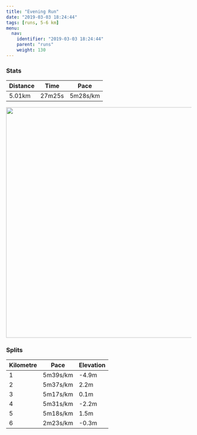 ```yaml
---
title: "Evening Run"
date: "2019-03-03 18:24:44"
tags: [runs, 5-6 km]
menu:
  nav:
    identifier: "2019-03-03 18:24:44"
    parent: "runs"
    weight: 130
---
```


### Stats

| Distance | Time | Pace |
|----------|------|------|
|5.01km|27m25s|5m28s/km|

<img src='https://maps.googleapis.com/maps/api/staticmap?maptype=terrain&path=enc:ypjeIxyyLnEvI~GxBlK|RpFhRtFhe@q@{AlAll@aBtOrAuSaAoh@p@hBsGsd@qG}VqJsPaE_@sGwK&key=AIzaSyBPVQ_iynBzLujdhfLzy8Z-5zczbktE55k&size=800x800&scale=2&markers=color:yellow|label:S|53.47101,-2.26733&markers=color:green|label:F|53.47105999999999,-2.2672600000000003' width='625' />

### Splits

| Kilometre | Pace | Elevation |
|------|------|-----------|
|1|5m39s/km|-4.9m|
|2|5m37s/km|2.2m|
|3|5m17s/km|0.1m|
|4|5m31s/km|-2.2m|
|5|5m18s/km|1.5m|
|6|2m23s/km|-0.3m|
